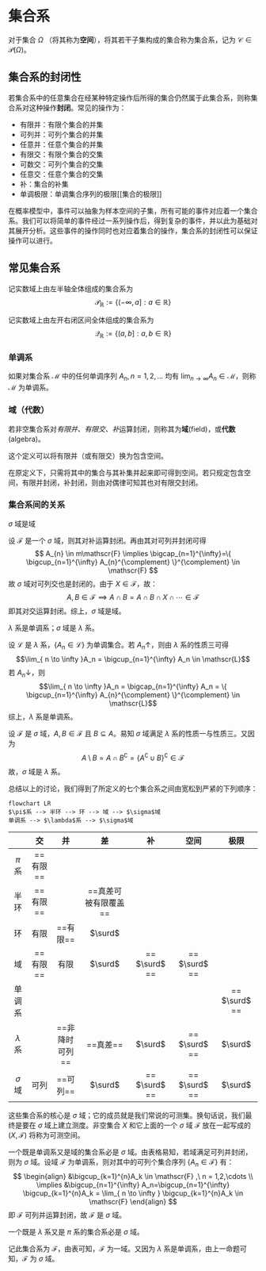 # 集合系

对于集合 $\Omega$ （将其称为**空间**），将其若干子集构成的集合称为集合系，记为 $\mathcal{C} \in \mathcal{P}(\Omega)$。

## 集合系的封闭性

若集合系中的任意集合在经某种特定操作后所得的集合仍然属于此集合系，则称集合系对这种操作**封闭**。常见的操作为：

+ 有限并：有限个集合的并集
+ 可列并：可列个集合的并集
+ 任意并：任意个集合的并集
+ 有限交：有限个集合的交集
+ 可数交：可列个集合的交集
+ 任意交：任意个集合的交集
+ 补：集合的补集
+ 单调极限：单调集合序列的极限[[集合的极限]]

在概率模型中，事件可以抽象为样本空间的子集，所有可能的事件对应着一个集合系。我们可以将简单的事件经过一系列操作后，得到复杂的事件，并以此为基础对其展开分析。这些事件的操作同时也对应着集合的操作，集合系的封闭性可以保证操作可以进行。

## 常见集合系

记实数域上由左半轴全体组成的集合系为
$$ \mathscr{P}_{\mathbb{R}} := \{ (-\infty,a]:a \in \mathbb{R} \} $$

记实数域上由左开右闭区间全体组成的集合系为
$$ \mathscr{Q}_{\mathbb{R}} := \{ (a,b]:a,b \in \mathbb{R} \} $$

### 单调系

如果对集合系 $\mathscr{M}$ 中的任何单调序列 ${A_{n},n=1,2, …}$ 均有 $\lim_{ n \to \infty }A_{n} \in \mathscr{M}$，则称 $\mathscr{M}$ 为单调系。


### 域（代数）

若非空集合系对*有限并、有限交、补*运算封闭，则称其为**域**(field)，或**代数**(algebra)。

这个定义可以将有限并（或有限交）换为包含空间。

在原定义下，只需将其中的集合与其补集并起来即可得到空间。若只规定包含空间，有限并封闭，补封闭，则由对偶律可知其也对有限交封闭。



### 集合系间的关系

$\sigma$ 域是域

设 $\mathscr{F}$ 是一个 $\sigma$ 域，则其对补运算封闭。再由其对可列并封闭可得
$$ A_{n} \in m\mathscr{F} \implies \bigcap_{n=1}^{\infty}=\{ \bigcup_{n=1}^{\infty} A_{n}^{\complement} \}^{\complement} \in \mathscr{F} $$
故 $\sigma$ 域对可列交也是封闭的。由于 $X \in \mathscr{F}$，故：
$$ A,B \in \mathscr{F} \implies A \cap B = A \cap B \cap X \cap \cdots \in \mathscr{F} $$
即其对交运算封闭。综上，$\sigma$ 域是域。

$\lambda$ 系是单调系；$\sigma$ 域是 $\lambda$ 系。

设 $\mathscr{L}$ 是 $\lambda$ 系，$\{ A_n \in \mathscr{L} \}$ 为单调集合。若 $A_n \uparrow$，则由 $\lambda$ 系的性质三可得
$$\lim_{ n \to \infty }A_n = \bigcup_{n=1}^{\infty} A_n \in \mathscr{L}$$
若 $A_n \downarrow$，则
$$\lim_{ n \to \infty }A_n = \bigcap_{n=1}^{\infty} A_n = \{ \bigcup_{n=1}^{\infty} A_{n}^{\complement} \}^{\complement} \in \mathscr{L}$$
综上，$\lambda$ 系是单调系。

设 $\mathscr{F}$ 是 $\sigma$ 域，$A,B \in \mathscr{F}$ 且 $B \subseteq A$。易知 $\sigma$ 域满足 $\lambda$ 系的性质一与性质三。又因为
$$A \setminus B = A \cap B^{\complement}=\{ A ^{\complement} \cup B \}^{\complement} \in \mathscr{F}$$
故，$\sigma$ 域是 $\lambda$ 系。

总结以上的讨论，我们得到了所定义的七个集合系之间由宽松到严紧的下列顺序：

```mermaid
flowchart LR
$\pi$系 --> 半环 --> 环 --> 域 --> $\sigma$域
单调系 --> $\lambda$系 --> $\sigma$域
```

|             |    交    |       并       |          差          |     补      |    空间     |    极限     |
|:-----------:|:--------:|:--------------:|:--------------------:|:-----------:|:-----------:|:-----------:|
|   $\pi$ 系   | ==有限== |                |                      |             |             |             |
|    半环     | ==有限== |                | ==真差可被有限覆盖== |             |             |             |
|     环      |   有限   |    ==有限==    |     $\surd$       |             |             |             |
|     域      | ==有限== |      有限      |       $\surd$        | == $\surd$ == | == $\surd$ == |             |
|   单调系    |          |                |                      |             |             | == $\surd$ == |
| $\lambda$ 系 |          | ==非降时可列== |       ==真差==       |   $\surd$   | == $\surd$ == |   $\surd$   |
| $\sigma$ 域  |   可列   |    ==可列==    |       $\surd$        | == $\surd$ == | == $\surd$ == |   $\surd$   |

这些集合系的核心是 $\sigma$ 域；它的成员就是我们常说的可测集。换旬话说，我们最终是要在 $\sigma$ 域上建立测度。非空集合 $X$ 和它上面的一个 $\sigma$ 域 $\mathscr{F}$ 放在一起写成的 $(X,\mathscr{F})$ 将称为可测空间。

一个既是单调系又是域的集合系必是 $\sigma$ 域。由表格易知，若域满足可列并封闭，则为 $\sigma$ 域。设域 $\mathscr{F}$ 为单调系，则对其中的可列个集合序列 $\{ A_n \in \mathscr{F} \}$ 有：
$$ \begin{align}
 &\bigcup_{k=1}^{n}A_k \in \mathscr{F} ,\ n = 1,2,\cdots  \\
\implies &\bigcup_{n=1}^{\infty} A_n=\bigcup_{n=1}^{\infty} \bigcup_{k=1}^{n}A_k = \lim_{ n \to \infty } \bigcup_{k=1}^{n}A_k \in \mathscr{F}
\end{align} $$
即 $\mathscr{F}$ 可列并运算封闭，故 $\mathscr{F}$ 是 $\sigma$ 域。

一个既是 $\lambda$ 系又是 $\pi$ 系的集合系必是 $\sigma$ 域。

记此集合系为 $\mathscr{F}$，由表可知，$\mathscr{F}$ 为一域。又因为 $\lambda$ 系是单调系，由上一命题可知，$\mathscr{F}$ 为 $\sigma$ 域。
